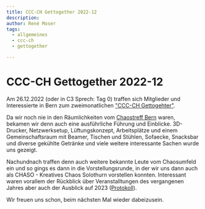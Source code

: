```yaml
---
title: CCC-CH Gettogether 2022-12
description:
author: René Moser
tags:
  - allgemeines
  - ccc-ch
  - gettogether

---
```


# CCC-CH Gettogether 2022-12

Am 26.12.2022 (oder in C3 Sprech: Tag 0) traffen sich Mitglieder und Interessierte in Bern zum zweimonatlichen ["CCC-CH Gettogehter"](https://ccc-ch.ch/gettogether.html).

Da wir noch nie in den Räumlichkeiten vom [Chaostreff Bern](https://www.chaostreffbern.ch/) waren, bekamen wir denn auch eine ausführliche Führung und Einblicke. 3D-Drucker, Netzwerksetup, Lüftungskonzept, Arbeitsplätze und einem Gemeinschaftsraum mit Beamer, Tischen und Stühlen, Sofaecke, Snacksbar und diverse gekühlte Getränke und viele weitere interessante Sachen wurde uns gezeigt.

Nachundnach traffen denn auch weitere bekannte Leute vom Chaosumfeld ein und so gings es dann in die Vorstellungsrunde, in der wir uns dann auch als CHASO - Kreatives Chaos Solothurn vorstellen konnten. Interessant waren vorallem der Rückblick über Veranstalltungen des vergangenen Jahres aber auch der Ausblick auf 2023 ([Protokoll](https://ccc-ch.ch/2022-12-26-gettogether.html)).

Wir freuen uns schon, beim nächsten Mal wieder dabeizusein.
